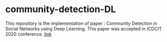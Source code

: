 # community-detection-DL
This repository is the implementation of paper : Community Detection in Social Networks using Deep Learning.
This paper was accepted in ICDCIT 2020 conference. [link](https://link.springer.com/chapter/10.1007/978-3-030-36987-3_15)
